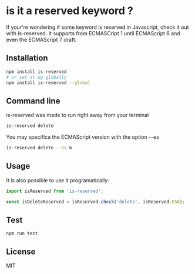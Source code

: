 # is it a reserved keyword ?

If your're wondering if some keyword is reserved in Javascript, check it out with is-reserved. It supports from ECMASCript 1 until ECMAScript 6 and even the ECMAScript 7 draft.

## Installation

```bash
npm install is-reserved
# or set it up globally
npm install is-reserved --global
```

## Command line

is-reserved was made to run right away from your terminal

```bash
is-reserved delete
```

You may specifica the ECMAScript version with the option --es

```bash
is-reserved delete --es 6
```

## Usage

It is also possible to use it programatically:

``` js
import isReserved from 'is-reserved';

const isDeleteReserved = isReserved.check('delete', isReserved.ES6);

```

## Test

```
npm run test
```

## License

MIT